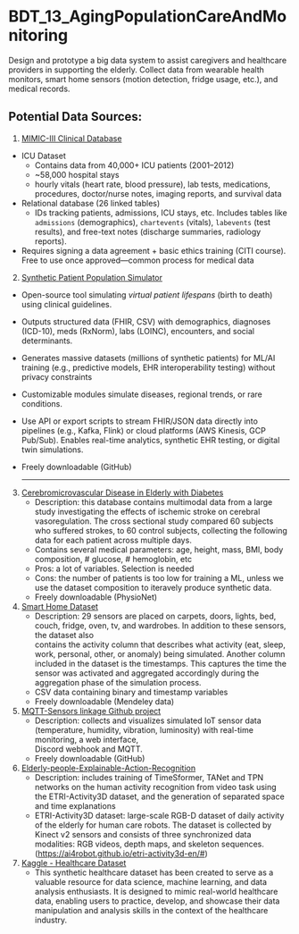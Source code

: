 # BDT_13_AgingPopulationCareAndMonitoring
Design and prototype a big data system to assist caregivers and healthcare providers in supporting the elderly. Collect data from wearable health monitors, smart home sensors (motion detection, fridge usage, etc.), and medical records.


## Potential Data Sources:
1. [MIMIC-III Clinical Database](https://physionet.org/content/mimiciii/1.4/)
- ICU Dataset 
    - Contains data from 40,000+ ICU patients (2001–2012)
    - ~58,000 hospital stays
    - hourly vitals (heart rate, blood pressure), lab tests, medications, procedures, doctor/nurse notes, imaging reports, and survival data
- Relational database (26 linked tables) 
    - IDs tracking patients, admissions, ICU stays, etc. Includes tables like `admissions` (demographics), `chartevents` (vitals), `labevents` (test results), and free-text notes (discharge summaries, radiology reports).  
- Requires signing a data agreement + basic ethics training (CITI course). Free to use once approved—common process for medical data


2. [Synthetic Patient Population Simulator](https://github.com/synthetichealth/synthea)
- Open-source tool simulating *virtual patient lifespans* (birth to death) using clinical guidelines. 
- Outputs structured data (FHIR, CSV) with demographics, diagnoses (ICD-10), meds (RxNorm), labs (LOINC), encounters, and social determinants.  
- Generates massive datasets (millions of synthetic patients) for ML/AI training (e.g., predictive models, EHR interoperability testing) without privacy constraints
- Customizable modules simulate diseases, regional trends, or rare conditions.  
- Use API or export scripts to stream FHIR/JSON data directly into pipelines (e.g., Kafka, Flink) or cloud platforms (AWS Kinesis, GCP Pub/Sub). Enables real-time analytics, synthetic EHR testing, or digital twin simulations.  
- Freely downloadable (GitHub)

  ------------------------------------------------------------------------------------------------
3. [Cerebromicrovascular Disease in Elderly with Diabetes](https://physionet.org/content/cded/1.0.1/Data_Description/#files-panel)
   - Description: this database contains multimodal data from a large study investigating the effects of ischemic stroke on cerebral vasoregulation. The cross         sectional study compared 60 subjects who suffered strokes, to 60 control subjects, collecting the following data for each patient across multiple days.
   - Contains several medical parameters: age, height, mass, BMI, body composition, # glucose, # hemoglobin, etc
   - Pros: a lot of variables. Selection is needed
   - Cons: the number of patients is too low for training a ML, unless we use the dataset composition to iteravely produce synthetic data.
   - Freely downloadable (PhysioNet)
4. [Smart Home Dataset](https://data.mendeley.com/datasets/zgsw84b2ff/1)
   - Description: 29 sensors are placed on carpets, doors, lights, bed, couch, fridge, oven, tv, and wardrobes. In addition to these sensors, the dataset also     
   contains the activity column that describes what activity (eat, sleep, work, personal, other, or anomaly) being simulated.
   Another column included in the dataset is the timestamps. This captures the time the sensor was activated and aggregated accordingly during the aggregation 
   phase of the simulation process.
   - CSV data containing binary and timestamp variables
   - Freely downloadable (Mendeley data)
6. [MQTT-Sensors linkage Github project](https://github.com/glmorandi/mqtt-iot-sensor/tree/main)
   - Description: collects and visualizes simulated IoT sensor data (temperature, humidity, vibration, luminosity) with real-time monitoring, a web interface,     
     Discord webhook and MQTT.
   - Freely downloadable (GitHub)
7. [Elderly-people-Explainable-Action-Recognition](https://github.com/Xavi3398/Elderly-people-Explainable-Action-Recognition/tree/main)
   - Description: includes training of TimeSformer, TANet and TPN networks on the human activity recognition from video task using the ETRI-Activity3D dataset,         and the generation of separated space and time explanations
   - ETRI-Activity3D dataset: large-scale RGB-D dataset of daily activity of the elderly for human care robots. The dataset is collected by Kinect v2 sensors             and consists of three synchronized data modalities: RGB videos, depth maps, and skeleton sequences. (https://ai4robot.github.io/etri-activity3d-en/#)
8. [Kaggle - Healthcare Dataset](https://www.kaggle.com/datasets/prasad22/healthcare-dataset)
   - This synthetic healthcare dataset has been created to serve as a valuable resource for data science, machine learning, and data analysis enthusiasts. It is designed to mimic real-world healthcare data, enabling users to practice, develop, and showcase their data manipulation and analysis skills in the context of the healthcare industry.

